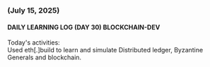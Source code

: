 ### (July 15, 2025)  
#### DAILY LEARNING LOG (DAY 30) BLOCKCHAIN-DEV  
Today's activities:  
Used eth[.]build to learn and simulate Distributed ledger, Byzantine Generals and blockchain.
